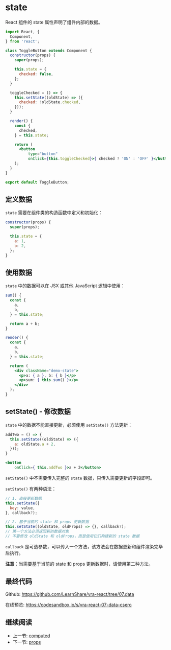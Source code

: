 # state

React 组件的 state 属性声明了组件内部的数据。

```jsx
import React, {
  Component,
} from 'react';

class ToggleButton extends Component {
  constructor(props) {
    super(props);

    this.state = {
      checked: false,
    };
  }

  toggleChecked = () => {
    this.setState((oldState) => ({
      checked: !oldState.checked,
    }));
  }

  render() {
    const {
      checked,
    } = this.state;

    return (
      <button
          type="button"
          onClick={this.toggleChecked}>{ checked ? 'ON' : 'OFF' }</button>
    );
  }
}

export default ToggleButton;
```

## 定义数据

`state` 需要在组件类的构造函数中定义和初始化：

```js
constructor(props) {
  super(props);

  this.state = {
    a: 1,
    b: 2,
  };
}
```

## 使用数据

`state` 中的数据可以在 JSX 或其他 JavaScript 逻辑中使用：

```jsx
sum() {
  const {
    a,
    b,
  } = this.state;

  return a + b;
}

render() {
  const {
    a,
    b,
  } = this.state;

  return (
    <div className="demo-state">
      <p>a: { a }, b: { b }</p>
      <p>sum: { this.sum() }</p>
    </div>
  );
}
```

## setState() - 修改数据

`state` 中的数据不能直接更新，必须使用 `setState()` 方法更新：

```jsx
addTwo = () => {
  this.setState((oldState) => ({
    a: oldState.a + 2,
  }));
}

<button
    onClick={ this.addTwo }>a + 2</button>
```

`setState()` 中不需要传入完整的 `state` 数据，只传入需要更新的字段即可。

`setState()` 有两种语法：

```js
// 1. 直接更新数据
this.setState({
  key: value,
}, callback?);

// 2. 基于当前的 state 和 props 更新数据
this.setState((oldState, oldProps) => {}, callback?);
// 第一个方法必须返回新的数据对象
// 不要修改 oldState 和 oldProps，而是使用它们构建新的 state 数据
```

`callback` 是可选参数，可以传入一个方法，该方法会在数据更新和组件渲染完毕后执行。

**注意**：当需要基于当前的 state 和 props 更新数据时，请使用第二种方法。

## 最终代码

Github: <https://github.com/LearnShare/vra-react/tree/07.data>

在线预览: <https://codesandbox.io/s/vra-react-07-data-csero>

## 继续阅读

+ 上一节: [computed](../vue/data/computed.md)
+ 下一节: [props](./props.md)
